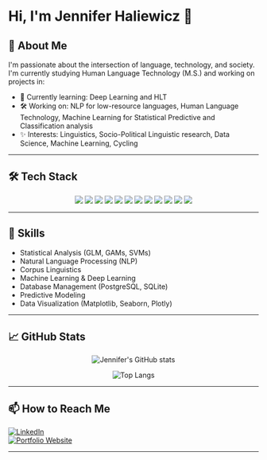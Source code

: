 # Hi, I'm Jennifer Haliewicz 👋

## 🔭 About Me
I'm passionate about the intersection of language, technology, and society.  
I'm currently studying Human Language Technology (M.S.) and working on projects in:

- 🌱 Currently learning: Deep Learning and HLT
- 🛠️ Working on: NLP for low-resource languages, Human Language Technology, Machine Learning for Statistical Predictive and Classification analysis
- ✨ Interests: Linguistics, Socio-Political Linguistic research, Data Science, Machine Learning, Cycling

---

## 🛠️ Tech Stack

<div align="center">

<!-- Programming -->
<img src="https://img.shields.io/badge/Python-3776AB?style=for-the-badge&logo=python&logoColor=white" />
<img src="https://img.shields.io/badge/SQL-4479A1?style=for-the-badge&logo=postgresql&logoColor=white" />
<img src="https://img.shields.io/badge/Jupyter-F37626?style=for-the-badge&logo=jupyter&logoColor=white" />
<img src="https://img.shields.io/badge/HTML5-E34F26?style=for-the-badge&logo=html5&logoColor=white" />
<img src="https://img.shields.io/badge/CSS3-1572B6?style=for-the-badge&logo=css3&logoColor=white" />
<img src="https://img.shields.io/badge/R-276DC3?style=for-the-badge&logo=r&logoColor=white" />

<!-- Data/ML tools -->
<img src="https://img.shields.io/badge/Pandas-150458?style=for-the-badge&logo=pandas&logoColor=white" />
<img src="https://img.shields.io/badge/Scikit%20Learn-F7931E?style=for-the-badge&logo=scikit-learn&logoColor=white" />
<img src="https://img.shields.io/badge/TensorFlow-FF6F00?style=for-the-badge&logo=tensorflow&logoColor=white" />
<!-- Databases -->
<img src="https://img.shields.io/badge/PostgreSQL-4169E1?style=for-the-badge&logo=postgresql&logoColor=white" />
<img src="https://img.shields.io/badge/Microsoft%20SQL%20Server-CC2927?style=for-the-badge&logo=microsoftsqlserver&logoColor=white" />
<img src="https://img.shields.io/badge/MariaDB-003545?style=for-the-badge&logo=mariadb&logoColor=white" />

</div>

---

## 💬 Skills
- Statistical Analysis (GLM, GAMs, SVMs)
- Natural Language Processing (NLP)
- Corpus Linguistics
- Machine Learning & Deep Learning
- Database Management (PostgreSQL, SQLite)
- Predictive Modeling
- Data Visualization (Matplotlib, Seaborn, Plotly)

---

## 📈 GitHub Stats

<div align="center">

![Jennifer's GitHub stats](https://github-readme-stats.vercel.app/api?username=jenniferhaliewicz&show_icons=true&theme=calm)

![Top Langs](https://github-readme-stats.vercel.app/api/top-langs/?username=jenniferhaliewicz&layout=compact&theme=calm)

</div>

---

## 📫 How to Reach Me
[![LinkedIn](https://img.shields.io/badge/LinkedIn-Connect-blue?style=for-the-badge&logo=linkedin)](https://linkedin.com/in/yourlinkedin)  
[![Portfolio Website](https://img.shields.io/badge/Portfolio-Website-green?style=for-the-badge&logo=github)](https://www.jenniferhaliewicz.com)

---
